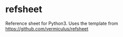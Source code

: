 refsheet
========

Reference sheet for Python3. Uses the template from https://github.com/vermiculus/refsheet
